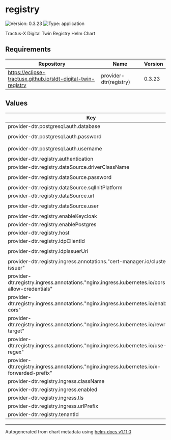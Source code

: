 <!-- 
  Tractus-X - Digital Product Passport Application 
 
  Copyright (c) 2022, 2024 BMW AG, Henkel AG & Co. KGaA
  Copyright (c) 2022, 2024 Contributors to the Eclipse Foundation

  See the NOTICE file(s) distributed with this work for additional
  information regarding copyright ownership.
 
  This program and the accompanying materials are made available under the
  terms of the Apache License, Version 2.0 which is available at
  https://www.apache.org/licenses/LICENSE-2.0.
 
  Unless required by applicable law or agreed to in writing, software
  distributed under the License is distributed on an "AS IS" BASIS
  WITHOUT WARRANTIES OR CONDITIONS OF ANY KIND,
  either express or implied. See the
  License for the specific language govern in permissions and limitations
  under the License.
 
  SPDX-License-Identifier: Apache-2.0
-->

# registry

![Version: 0.3.23](https://img.shields.io/badge/Version-0.3.23-informational?style=flat-square) ![Type: application](https://img.shields.io/badge/Type-application-informational?style=flat-square)

Tractus-X Digital Twin Registry Helm Chart

## Requirements

| Repository | Name | Version |
|------------|------|---------|
| https://eclipse-tractusx.github.io/sldt-digital-twin-registry | provider-dtr(registry) | 0.3.23 |

## Values

| Key | Type | Default | Description |
|-----|------|---------|-------------|
| provider-dtr.postgresql.auth.database | string | `"default-database"` |  |
| provider-dtr.postgresql.auth.password | string | `"<path:material-pass/data/dev/aasregistry/database.password>"` |  |
| provider-dtr.postgresql.auth.username | string | `"<path:material-pass/data/dev/aasregistry/database.user>"` |  |
| provider-dtr.registry.authentication | bool | `false` |  |
| provider-dtr.registry.dataSource.driverClassName | string | `"org.postgresql.Driver"` |  |
| provider-dtr.registry.dataSource.password | string | `"<path:material-pass/data/dev/aasregistry/database.password>"` |  |
| provider-dtr.registry.dataSource.sqlInitPlatform | string | `"pg"` |  |
| provider-dtr.registry.dataSource.url | string | `"jdbc:postgresql://registry:5432"` |  |
| provider-dtr.registry.dataSource.user | string | `"<path:material-pass/data/dev/aasregistry/database.user>"` |  |
| provider-dtr.registry.enableKeycloak | bool | `false` |  |
| provider-dtr.registry.enablePostgres | bool | `true` |  |
| provider-dtr.registry.host | string | `"materialpass.int.demo.catena-x.net"` |  |
| provider-dtr.registry.idpClientId | string | `"Cl13-CX-Battery"` |  |
| provider-dtr.registry.idpIssuerUri | string | `"https://centralidp.int.demo.catena-x.net/auth/realms/CX-Central"` |  |
| provider-dtr.registry.ingress.annotations."cert-manager.io/cluster-issuer" | string | `"selfsigned-cluster-issuer"` |  |
| provider-dtr.registry.ingress.annotations."nginx.ingress.kubernetes.io/cors-allow-credentials" | string | `"true"` |  |
| provider-dtr.registry.ingress.annotations."nginx.ingress.kubernetes.io/enable-cors" | string | `"true"` |  |
| provider-dtr.registry.ingress.annotations."nginx.ingress.kubernetes.io/rewrite-target" | string | `"/$2"` |  |
| provider-dtr.registry.ingress.annotations."nginx.ingress.kubernetes.io/use-regex" | string | `"true"` |  |
| provider-dtr.registry.ingress.annotations."nginx.ingress.kubernetes.io/x-forwarded-prefix" | string | `"/semantics/registry"` |  |
| provider-dtr.registry.ingress.className | string | `"nginx"` |  |
| provider-dtr.registry.ingress.enabled | bool | `true` |  |
| provider-dtr.registry.ingress.tls | bool | `true` |  |
| provider-dtr.registry.ingress.urlPrefix | string | `"/semantics/registry"` |  |
| provider-dtr.registry.tenantId | string | `"default-tenant"` |  |

----------------------------------------------
Autogenerated from chart metadata using [helm-docs v1.11.0](https://github.com/norwoodj/helm-docs/releases/v1.11.0)
